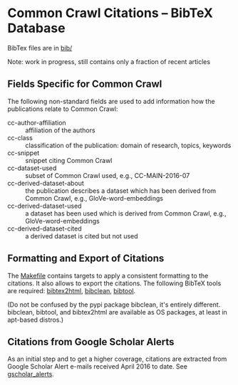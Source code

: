
# Common Crawl Citations – BibTeX Database

BibTex files are in [bib/](./bib/)

Note: work in progress, still contains only a fraction of recent articles


## Fields Specific for Common Crawl

The following non-standard fields are used to add information how the publications relate to Common Crawl:

<dl>
<dt>cc-author-affiliation</dt>
<dd>affiliation of the authors</dd>
<dt>cc-class</dt>
<dd>classification of the publication: domain of research, topics, keywords</dd>
<dt>cc-snippet</dt>
<dd>snippet citing Common Crawl</dd>
<dt>cc-dataset-used</dt>
<dd>subset of Common Crawl used, e.g., CC-MAIN-2016-07</dd>
<dt>cc-derived-dataset-about</dt>
<dd>the publication describes a dataset which has been derived from Common Crawl, e.g., GloVe-word-embeddings</dd>
<dt>cc-derived-dataset-used</dt>
<dd>a dataset has been used which is derived from Common Crawl, e.g., GloVe-word-embeddings</dd>
<dt>cc-derived-dataset-cited</dt>
<dd>a derived dataset is cited but not used</dd>
</dl>


## Formatting and Export of Citations

The [Makefile](./Makefile) contains targets to apply a consistent formatting to the citations. It also allows to export the citations. The following BibTeX tools are required: [bibtex2html](https://www.lri.fr/~filliatr/bibtex2html/), [bibclean](https://ctan.org/tex-archive/biblio/bibtex/utils/bibclean), [bibtool](http://www.gerd-neugebauer.de/software/TeX/BibTool/en/).

(Do not be confused by the pypi package bibclean, it's entirely different. bibclean, bibtool, and bibtex2html are available as OS packages, at least in apt-based distros.)

## Citations from Google Scholar Alerts

As an initial step and to get a higher coverage, citations are extracted from Google Scholar Alert e-mails received April 2016 to date. See [gscholar_alerts](./gscholar_alerts/).
